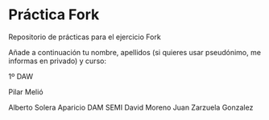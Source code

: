 ﻿# Práctica Fork
Repositorio de prácticas para el ejercicio Fork

Añade a continuación tu nombre,  apellidos (si quieres usar pseudónimo, me informas en privado)  y curso:

1º DAW

Pilar Melió

Alberto Solera Aparicio DAM SEMI
David Moreno
Juan Zarzuela Gonzalez

